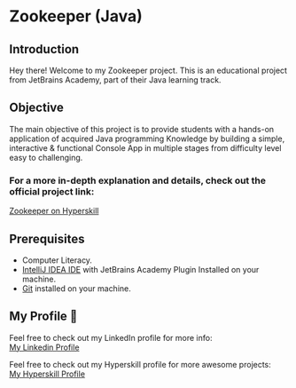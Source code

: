 # Zookeeper (Java)

## Introduction
Hey there! Welcome to my Zookeeper project. This is an educational project from JetBrains Academy, part of their Java learning track.

## Objective
The main objective of this project is to provide students with a hands-on application of acquired Java programming Knowledge by building a simple, interactive & functional Console App in multiple stages from difficulty level easy to challenging.

### For a more in-depth explanation and details, check out the official project link:  
[Zookeeper on Hyperskill](https://hyperskill.org/projects/229)

## Prerequisites
- Computer Literacy.
- [IntelliJ IDEA IDE](https://www.jetbrains.com/help/idea/installation-guide.html) with JetBrains Academy Plugin Installed on your machine.
- [Git](https://git-scm.com/book/en/v2/Getting-Started-Installing-Git) installed on your machine.

## My Profile 👤
Feel free to check out my LinkedIn profile for more info:<br>
[My Linkedin Profile](https://www.linkedin.com/in/osman-mohammed-434661108/)

Feel free to check out my Hyperskill profile for more awesome projects:  
[My Hyperskill Profile](https://hyperskill.org/profile/135248441)





